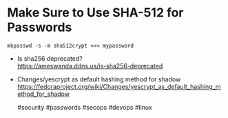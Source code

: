 # Make Sure to Use SHA-512 for Passwords

```
mkpasswd -s -m sha512crypt <<< mypassword
```

* Is sha256 deprecated?  
  <https://ameswanda.ddns.us/is-sha256-deprecated>
* Changes/yescrypt as default hashing method for shadow  
  <https://fedoraproject.org/wiki/Changes/yescrypt_as_default_hashing_method_for_shadow>

    #security #passwords #secops #devops #linux
